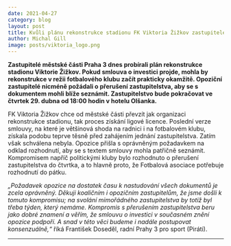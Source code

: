 ```yaml
---
date: 2021-04-27
category: blog
layout: post
title: Kvůli plánu rekonstrukce stadionu FK Viktoria Žižkov zastupitelé přerušili jednání; vypadá to nadějně, věří Piráti 
author: Michal Gill
image: posts/viktoria_logo.png
---
```


**Zastupitelé městské části Praha 3 dnes probírali plán rekonstrukce stadionu Viktorie Žižkov. Pokud smlouva o investici projde, mohla by rekonstrukce v režii fotbalového klubu začít prakticky okamžitě. Opoziční zastupitelé nicméně požádali o přerušení zastupitelstva, aby se s dokumentem mohli blíže seznámit. Zastupitelstvo bude pokračovat ve čtvrtek 29. dubna od 18:00 hodin v hotelu Olšanka.**

FK Viktoria Žižkov chce od městské části převzít jak organizaci rekonstrukce stadionu, tak proces získání ligové licence. Poslední verze smlouvy, na které je většinová shoda na radnici i na fotbalovém klubu, získala podobu teprve těsně před zahájením jednání zastupitelstva. Zatím však schválena nebyla. Opozice přišla s oprávněným požadavkem na odklad rozhodnutí, aby se s textem smlouvy mohla patřičně seznámit. Kompromisem napříč politickými kluby bylo rozhodnuto o přerušení zastupitelstva do čtvrtka, a to hlavně proto, že Fotbalová asociace potřebuje rozhodnutí do pátku. 

*„Požadavek opozice na dostatek času k nastudování všech dokumentů je zcela oprávněný. Děkuji koaličním i opozičním zastupitelům, že jsme došli k tomuto kompromisu; na svolání mimořádného zastupitelstva by totiž byl třeba týden, který nemáme. Kompromis s přerušením zastupitelstva beru jako dobré znamení a věřím, že smlouvu o investici v současném znění opozice podpoří. A snad v této věci budeme i nadále postupovat konsenzuálně,“* říká František Doseděl, radní Prahy 3 pro sport (Piráti). 

- - -
